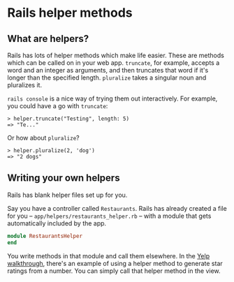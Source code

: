 # Rails helper methods

## What are helpers?

Rails has lots of helper methods which make life easier. These are methods which can be called on in your web app. `truncate`, for example, accepts a word and an integer as arguments, and then truncates that word if it's longer than the specified length. `pluralize` takes a singular noun and pluralizes it.

`rails console` is a nice way of trying them out interactively. For example, you could have a go with `truncate`:

```shell
> helper.truncate("Testing", length: 5)
=> "Te..."
```

Or how about `pluralize`?

```shell
> helper.pluralize(2, 'dog')
=> "2 dogs"
```

## Writing your own helpers

Rails has blank helper files set up for you.

Say you have a controller called `Restaurants`. Rails has already created a file for you – `app/helpers/restaurants_helper.rb` – with a module that gets automatically included by the app.

```ruby
module RestaurantsHelper
end
```

You write methods in that module and call them elsewhere. In the [Yelp walkthrough](https://github.com/makersacademy/course/blob/master/rails/yelp_further_challenges/1_average_ratings.md#diy-helper-methods), there's an example of using a helper method to generate star ratings from a number. You can simply call that helper method in the view.



